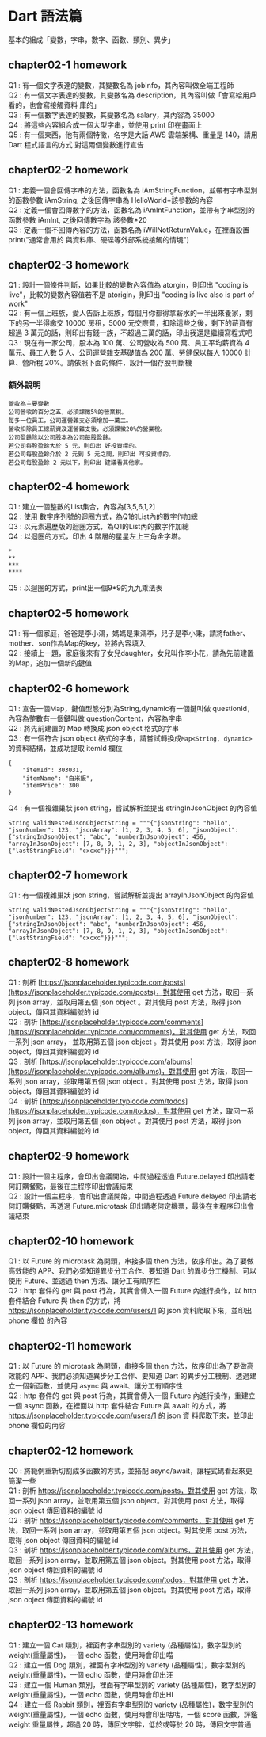 # Dart 語法篇
基本的組成「變數，字串，數字、函數、類別、異步」

## chapter02-1 homework
Q1 : 有一個文字表達的變數，其變數名為 jobInfo，其內容叫做全端工程師   
Q2 : 有一個文字表達的變數，其變數名為 description，其內容叫做「會寫給用戶看的，也會寫接觸資料 庫的」   
Q3 : 有一個數字表達的變數，其變數名為 salary，其內容為 35000   
Q4 : 將這些內容組合成一個大型字串，並使用 print 印在畫面上   
Q5 : 有一個東西，他有兩個特徵，名字是大話 AWS 雲端架構、重量是 140，請用 Dart 程式語言的方式 對這兩個變數進行宣告   

## chapter02-2 homework
Q1 : 定義一個會回傳字串的方法，函數名為 iAmStringFunction，並帶有字串型別的函數參數 iAmString, 之後回傳字串為 HelloWorld+該參數的內容   
Q2 : 定義一個會回傳數字的方法，函數名為 iAmIntFunction，並帶有字串型別的函數參數 iAmInt, 之後回傳數字為 該參數*20   
Q3 : 定義一個不回傳內容的方法，函數名為 iWillNotReturnValue，在裡面設置 print("通常會用於 與資料庫、硬碟等外部系統接觸的情境")   

## chapter02-3 homework
Q1 : 設計一個條件判斷，如果比較的變數內容值為 atorgin，則印出 "coding is live"，比較的變數內容值若不是 atorigin，則印出 "coding is live also is part of work"   
Q2 : 有一個上班族，愛人告訴上班族，每個月你都得拿薪水的一半出來養家，剩下的另一半得繳交 10000 房租，5000 元交際費，扣除這些之後，剩下的薪資有超過 3 萬元的話，則印出有錢一族，不超過三萬的話，印出我還是繼續寫程式吧   
Q3 : 現在有一家公司，股本為 100 萬、公司營收為 500 萬、員工平均薪資為 4 萬元、員工人數 5 人、公司運營雜支基礎值為 200 萬、勞健保以每人 10000 計算、營所稅 20%。請依照下面的條件，設計一個存股判斷機   

### 額外說明
```
營收為主要變數
公司營收的百分之五，必須課徵5%的營業稅。   
每多一位員工，公司運營雜支必須增加一萬二。   
營收扣除員工總薪資及運營雜支後，必須課徵20%的營業稅。   
公司盈餘除以公司股本為公司每股盈餘。   
若公司每股盈餘大於 5 元，則印出 好投資標的。   
若公司每股盈餘介於 2 元到 5 元之間，則印出 可投資標的。   
若公司每股盈餘 2 元以下，則印出 建議看其他家。
```

## chapter02-4 homework
Q1 : 建立一個整數的List集合，內容為[3,5,6,1,2]   
Q2 : 使用 數字序列號的迴圈方式，為Q1的List內的數字作加總   
Q3 : 以元素遍歷版的迴圈方式，為Q1的List內的數字作加總   
Q4 : 以迴圈的方式，印出 4 階層的星星左上三角金字塔。

```
*   
**   
***   
****
```   
Q5 : 以迴圈的方式，print出一個9*9的九九乘法表

## chapter02-5 homework
Q1 : 有一個家庭，爸爸是李小鴻，媽媽是秉鴻李，兒子是李小秉，請將father、mother、son作為Map的key，並將內容填入   
Q2 : 接續上一題，家庭後來有了女兒daughter，女兒叫作李小花，請為先前建置的Map，追加一個新的鍵值   

## chapter02-6 homework
Q1 : 宣告一個Map，鍵值型態分別為String,dynamic有一個鍵叫做 questionId，內容為整數有一個鍵叫做 questionContent，內容為字串   
Q2 : 將先前建置的 Map 轉換成 json object 格式的字串   
Q3 : 有一個符合 json object 格式的字串，請嘗試轉換成`Map<String, dynamic>`的資料結構，並成功提取 itemId 欄位   
```
{
    "itemId": 303031,   
    "itemName": "白米飯",   
    "itemPrice": 300  
}
```
Q4 : 有一個複雜巢狀 json string，嘗試解析並提出 stringInJsonObject 的內容值   
```
String validNestedJsonObjectString = """{"jsonString": "hello", "jsonNumber": 123, "jsonArray": [1, 2, 3, 4, 5, 6], "jsonObject": {"stringInJsonObject": "abc", "numberInJsonObject": 456, "arrayInJsonObject": [7, 8, 9, 1, 2, 3], "objectInJsonObject": {"lastStringField": "cxcxc"}}}""";
 ```

## chapter02-7 homework
Q1 : 有一個複雜巢狀 json string，嘗試解析並提出 arrayInJsonObject 的內容值
```
String validNestedJsonObjectString = """{"jsonString": "hello", "jsonNumber": 123, "jsonArray": [1, 2, 3, 4, 5, 6], "jsonObject": {"stringInJsonObject": "abc", "numberInJsonObject": 456, "arrayInJsonObject": [7, 8, 9, 1, 2, 3], "objectInJsonObject": {"lastStringField": "cxcxc"}}}""";
```

## chapter02-8 homework
Q1 : 剖析 [https://jsonplaceholder.typicode.com/posts](https://jsonplaceholder.typicode.com/posts)，對其使用 get 方法，取回一系列 json array，並取用第五個 json object 。對其使用 post 方法，取得 json object，傳回其資料編號的 id   
Q2 : 剖析 [https://jsonplaceholder.typicode.com/comments](https://jsonplaceholder.typicode.com/comments)，對其使用 get 方法，取回一系列 json array， 並取用第五個 json object 。對其使用 post 方法，取得 json object，傳回其資料編號的 id   
Q3 : 剖析 [https://jsonplaceholder.typicode.com/albums](https://jsonplaceholder.typicode.com/albums)，對其使用 get 方法，取回一系列 json array，並取用第五個 json object 。對其使用 post 方法，取得 json object，傳回其資料編號的 id   
Q4 : 剖析 [https://jsonplaceholder.typicode.com/todos](https://jsonplaceholder.typicode.com/todos)，對其使用 get 方法，取回一系列 json array，並取用第五個 json object 。對其使用 post 方法，取得 json object，傳回其資料編號的 id   

## chapter02-9 homework
Q1 : 設計一個主程序，會印出會議開始，中間過程透過 Future.delayed 印出請老何訂購餐點，最後在主程序印出會議結束   
Q2 : 設計一個主程序，會印出會議開始，中間過程透過 Future.delayed 印出請老何訂購餐點，再透過 Future.microtask 印出請老何定機票，最後在主程序印出會議結束   

## chapter02-10 homework
Q1 : 以 Future 的 microtask 為開頭，串接多個 then 方法，依序印出。為了要做高效能的 APP、我們必須知道異步分工合作、要知道 Dart 的異步分工機制、可以使用 Future、並透過 then 方法、讓分工有順序性   
Q2 : http 套件的 get 與 post 行為，其實會傳入一個 Future 內進行操作，以 http 套件結合 Future 與 then 的方式，將 https://jsonplaceholder.typicode.com/users/1 的 json 資料爬取下來，並印出 phone 欄位 的內容   

## chapter02-11 homework
Q1 : 以 Future 的 microtask 為開頭，串接多個 then 方法，依序印出為了要做高效能的 APP、我們必須知道異步分工合作、要知道 Dart 的異步分工機制、透過建立一個新函數，並使用 async 與 await、讓分工有順序性   
Q2 : http 套件的 get 與 post 行為，其實會傳入一個 Future 內進行操作，重建立一個 async 函數，在裡面以 http 套件結合 Future 與 await 的方式，將 https://jsonplaceholder.typicode.com/users/1 的 json 資 料爬取下來，並印出 phone 欄位的內容   

## chapter02-12 homework
Q0 : 將範例重新切割成多函數的方式，並搭配 async/await，讓程式碼看起來更簡潔一些   
Q1 : 剖析 https://jsonplaceholder.typicode.com/posts，對其使用 get 方法，取回一系列 json array，並取用第五個 json object。對其使用 post 方法，取得 json object 傳回資料的編號 id   
Q2 : 剖析 https://jsonplaceholder.typicode.com/comments，對其使用 get 方法，取回一系列 json array，並取用第五個 json object。對其使用 post 方法，取得 json object 傳回資料的編號 id   
Q3 : 剖析 https://jsonplaceholder.typicode.com/albums，對其使用 get 方法，取回一系列 json array，並取用第五個 json object。對其使用 post 方法，取得 json object 傳回資料的編號 id   
Q3 : 剖析 https://jsonplaceholder.typicode.com/todos，對其使用 get 方法，取回一系列 json array，並取用第五個 json object。對其使用 post 方法，取得 json object 傳回資料的編號 id   

## chapter02-13 homework
Q1 : 建立一個 Cat 類別，裡面有字串型別的 variety (品種屬性)，數字型別的 weight(重量屬性)，一個 echo 函數，使用時會印出喵   
Q2 : 建立一個 Dog 類別，裡面有字串型別的 variety (品種屬性)，數字型別的 weight(重量屬性)，一個 echo 函數，使用時會印出汪   
Q3 : 建立一個 Human 類別，裡面有字串型別的 variety (品種屬性)，數字型別的 weight(重量屬性)，一個 echo 函數，使用時會印出HI   
Q4 : 建立一個 Rabbit 類別，裡面有字串型別的 variety (品種屬性)，數字型別的 weight(重量屬性)，一個 echo 函數，使用時會印出咕咕，一個 score 函數，評鑑 weight 重量屬性，超過 20 時，傳回文字胖，低於或等於 20 時，傳回文字普通   